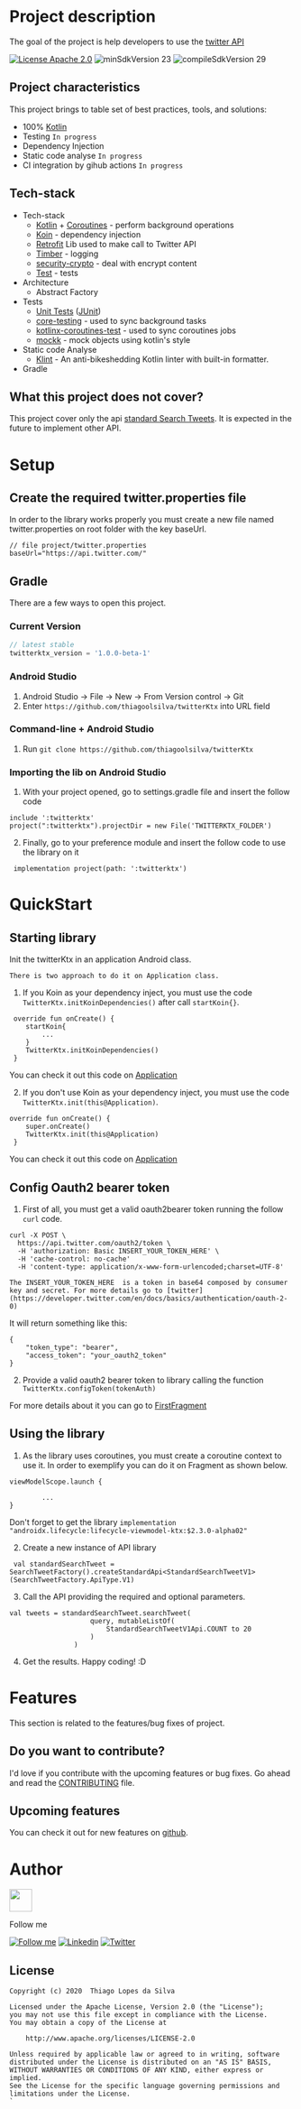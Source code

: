 # Project description

The goal of the project is help developers to use the [twitter API](https://developer.twitter.com/en)

[![License Apache 2.0](https://img.shields.io/badge/License-Apache%202.0-blue.svg?style=true)](http://www.apache.org/licenses/LICENSE-2.0)
![minSdkVersion 23](https://img.shields.io/badge/minSdkVersion-23-green?style=true)
![compileSdkVersion 29](https://img.shields.io/badge/compileSdkVersion-29-brightgreen)


## Project characteristics

This project brings to table set of best practices, tools, and solutions:

* 100% [Kotlin](https://kotlinlang.org/)
* Testing `In progress`
* Dependency Injection
* Static code analyse `In progress`
* CI integration by gihub actions `In progress`

## Tech-stack

* Tech-stack
    * [Kotlin](https://kotlinlang.org/) + [Coroutines](https://kotlinlang.org/docs/reference/coroutines-overview.html) - perform background operations
    * [Koin](https://insert-koin.io/) - dependency injection
    * [Retrofit](https://github.com/square/retrofit) Lib used to make call to Twitter API
	* [Timber](https://github.com/JakeWharton/timber) - logging
	* [security-crypto](https://developer.android.com/jetpack/androidx/releases/security) - deal with encrypt content
	* [Test](https://developer.android.com/training/testing/) -  tests
* Architecture
    * Abstract Factory
* Tests
    * [Unit Tests](https://en.wikipedia.org/wiki/Unit_testing) ([JUnit](https://junit.org/junit4/))
    * [core-testing](https://androidx.tech/artifacts/arch.core/core-testing/) - used to sync background tasks
    * [kotlinx-coroutines-test](https://kotlin.github.io/kotlinx.coroutines/kotlinx-coroutines-test/) - used to sync coroutines jobs
	* [mockk](https://mockk.io/) - mock objects using kotlin's style
* Static code Analyse
    * [Klint](https://ktlint.github.io/#getting-started) - An anti-bikeshedding Kotlin linter with built-in formatter.
* Gradle

## What this project does not cover?

This project cover only the api [standard Search Tweets](https://developer.twitter.com/en/docs/tweets/search/overview/standard). It is expected in the future to implement other API.

# Setup

## Create the required twitter.properties file

In order to the library works properly you must create a new file named twitter.properties on root folder with the key baseUrl.

```
// file project/twitter.properties
baseUrl="https://api.twitter.com/"
```

## Gradle 

There are a few ways to open this project.

### Current Version

```gradle
// latest stable
twitterktx_version = '1.0.0-beta-1'
```

### Android Studio

1. Android Studio -> File -> New -> From Version control -> Git
2. Enter `https://github.com/thiagoolsilva/twitterKtx` into URL field

### Command-line + Android Studio

1. Run `git clone https://github.com/thiagoolsilva/twitterKtx`

### Importing the lib on Android Studio

1. With your project opened, go to settings.gradle file and insert the follow code
```
include ':twitterktx'
project(":twitterktx").projectDir = new File('TWITTERKTX_FOLDER')
```
2. Finally, go to your preference module and insert the follow code to use the library on it
```
 implementation project(path: ':twitterktx')
```

# QuickStart

## Starting library

Init the twitterKtx in an application Android class.

~~~
There is two approach to do it on Application class.
~~~

1. If you Koin as your dependency inject, you must use the code `TwitterKtx.initKoinDependencies()` after call `startKoin{}`.

```
 override fun onCreate() {
    startKoin{
        ...
    }
    TwitterKtx.initKoinDependencies()
 }
```

You can check it out this code on [Application](https://github.com/thiagoolsilva/twitterKtx/blob/master/example/app/src/main/java/br/tls/sample/Application.kt)


2. If you don't use Koin as your dependency inject, you must use the code `TwitterKtx.init(this@Application)`.

```
override fun onCreate() {
    super.onCreate()
    TwitterKtx.init(this@Application)
 }

```

You can check it out this code on [Application](https://github.com/thiagoolsilva/twitterKtx/blob/master/example-withou-di/app/src/main/java/br/tls/myapplication/Application.kt)


## Config Oauth2 bearer token


1. First of all, you must get a valid oauth2bearer token running the follow `curl` code. 


```
curl -X POST \
  https://api.twitter.com/oauth2/token \
  -H 'authorization: Basic INSERT_YOUR_TOKEN_HERE' \
  -H 'cache-control: no-cache' 
  -H 'content-type: application/x-www-form-urlencoded;charset=UTF-8'
```

~~~
The INSERT_YOUR_TOKEN_HERE  is a token in base64 composed by consumer key and secret. For more details go to [twitter](https://developer.twitter.com/en/docs/basics/authentication/oauth-2-0)
~~~

It will return something like this:

```
{
    "token_type": "bearer",
    "access_token": "your_oauth2_token"
}

```
 
2. Provide a valid oauth2 bearer token to library calling the function ` TwitterKtx.configToken(tokenAuth)`

For more details about it you can go to [FirstFragment](https://github.com/thiagoolsilva/twitterKtx/blob/master/example/app/src/main/java/br/tls/sample/mainsample/FirstFragment.kt)


## Using the library

1. As the library uses coroutines, you must create a coroutine context to use it. In order to exemplify you can do it on Fragment as shown below.

```
viewModelScope.launch {

        ...
}
```

Don't forget to get the library `implementation "androidx.lifecycle:lifecycle-viewmodel-ktx:$2.3.0-alpha02"`


2. Create a new instance of API library

```
 val standardSearchTweet = SearchTweetFactory().createStandardApi<StandardSearchTweetV1>(SearchTweetFactory.ApiType.V1)
 ```

3. Call the API providing the required and optional parameters.

```
val tweets = standardSearchTweet.searchTweet(
                    query, mutableListOf(
                        StandardSearchTweetV1Api.COUNT to 20
                    )
                )
```

4. Get the results. Happy coding! :D

# Features

This section is related to the features/bug fixes of project.

## Do you want to contribute?

I'd love if you contribute with the upcoming features or bug fixes. Go ahead and read the [CONTRIBUTING](CONTRIBUTING.md) file.

## Upcoming features

You can check it out for new features on [github](https://github.com/thiagoolsilva/twitterKtx/issues?q=is%3Aopen+is%3Aissue+label%3Aupcoming).

# Author

<img src="misc/myAvatar.png" width="40"/>

Follow me

[![Follow me](https://img.shields.io/badge/Medium-thiagoolsilva-yellowgreen)](https://medium.com/@thiagolopessilva)
[![Linkedin](https://img.shields.io/badge/Linkedin-thiagoolsilva-blue)](https://www.linkedin.com/in/thiago-lopes-silva-2b943a25/)
[![Twitter](https://img.shields.io/twitter/follow/thiagoolsilva?style=social)](https://twitter.com/thiagoolsilva)   

## License
```
Copyright (c) 2020  Thiago Lopes da Silva

Licensed under the Apache License, Version 2.0 (the "License");
you may not use this file except in compliance with the License.
You may obtain a copy of the License at

    http://www.apache.org/licenses/LICENSE-2.0

Unless required by applicable law or agreed to in writing, software
distributed under the License is distributed on an "AS IS" BASIS,
WITHOUT WARRANTIES OR CONDITIONS OF ANY KIND, either express or implied.
See the License for the specific language governing permissions and
limitations under the License.
`
